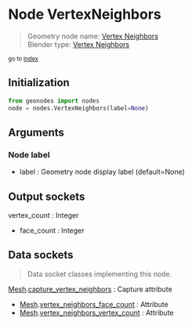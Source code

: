 
# Node VertexNeighbors

> Geometry node name: [Vertex Neighbors](https://docs.blender.org/manual/en/latest/modeling/geometry_nodes/material/vertex_neighbors.html)<br>
  Blender type: [Vertex Neighbors](https://docs.blender.org/api/current/bpy.types.GeometryNodeInputMeshVertexNeighbors.html)
  
<sub>go to [index](/docs/index.md)</sub>

## Initialization

```python
from geonodes import nodes
node = nodes.VertexNeighbors(label=None)
```



## Arguments


### Node label

- label : Geometry node display label (default=None)

## Output sockets

vertex_count : Integer
- face_count : Integer

## Data sockets

> Data socket classes implementing this node.
  
[Mesh](/docs/sockets/Mesh.md).[capture_vertex_neighbors](/docs/sockets/Mesh.md#capture_vertex_neighbors) : Capture attribute
- [Mesh](/docs/sockets/Mesh.md).[vertex_neighbors_face_count](/docs/sockets/Mesh.md#vertex_neighbors_face_count) : Attribute
- [Mesh](/docs/sockets/Mesh.md).[vertex_neighbors_vertex_count](/docs/sockets/Mesh.md#vertex_neighbors_vertex_count) : Attribute
  
